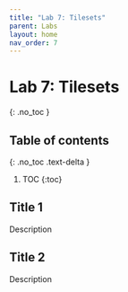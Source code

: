 ```yaml
---
title: "Lab 7: Tilesets"
parent: Labs
layout: home
nav_order: 7
---
```


# Lab 7: Tilesets
{: .no_toc }

## Table of contents
{: .no_toc .text-delta }

1. TOC
{:toc}

## Title 1
Description

## Title 2
Description